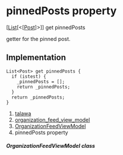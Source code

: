 
<div>

# pinnedPosts property

</div>



[[List](https://api.flutter.dev/flutter/dart-core/List-class.html)[\<[[Post](../../models_post_post_model/Post-class.md)]\>]]
get pinnedPosts



getter for the pinned post.



## Implementation

``` language-dart
List<Post> get pinnedPosts {
  if (istest) {
    _pinnedPosts = [];
    return _pinnedPosts;
  }
  return _pinnedPosts;
}
```








1.  [talawa](../../index.md)
2.  [organization_feed_view_model](../../view_model_after_auth_view_models_feed_view_models_organization_feed_view_model/)
3.  [OrganizationFeedViewModel](../../view_model_after_auth_view_models_feed_view_models_organization_feed_view_model/OrganizationFeedViewModel-class.md)
4.  pinnedPosts property

##### OrganizationFeedViewModel class







